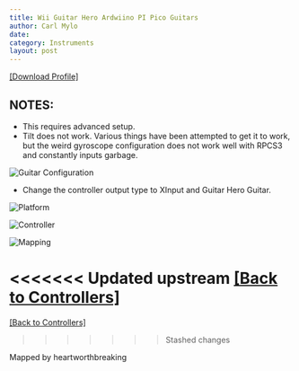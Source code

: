 ```yaml
---
title: Wii Guitar Hero Ardwiino PI Pico Guitars
author: Carl Mylo
date: 
category: Instruments
layout: post
---
```


[[Download Profile]](https://github.com/hmxmilohax/rb3-pc/raw/main/instrument-repo/Wii%20Guitar%20Hero%20Les%20Paul%20%5BPi%20Pico%5D.7z)

## NOTES:

* This requires advanced setup.
* Tilt does not work. Various things have been attempted to get it to work, but the weird gyroscope configuration does not work well with RPCS3 and constantly inputs garbage.

![Guitar Configuration](https://raw.githubusercontent.com/hmxmilohax/rb3-pc/main/assets/images/instruments/picolpguitarconfigurator.png "Guitar Configurator")  

* Change the controller output type to XInput and Guitar Hero Guitar.

![Platform](https://raw.githubusercontent.com/hmxmilohax/rb3-pc/main/assets/images/instruments/plat/santroller.png "Platform") 

![Controller](https://raw.githubusercontent.com/hmxmilohax/rb3-pc/main/assets/images/instruments/cont/wiilpcontroller.png "Controller") 

![Mapping](https://raw.githubusercontent.com/hmxmilohax/rb3-pc/main/assets/images/instruments/maps/picolpmapping.png "Mapping") 

<<<<<<< Updated upstream
[[Back to Controllers]](https://rb3pc.milohax.org/english/controllers/)
=======
[[Back to Controllers]](https://rb3pc.milohax.org/english/controllers/)
>>>>>>> Stashed changes



Mapped by heartworthbreaking